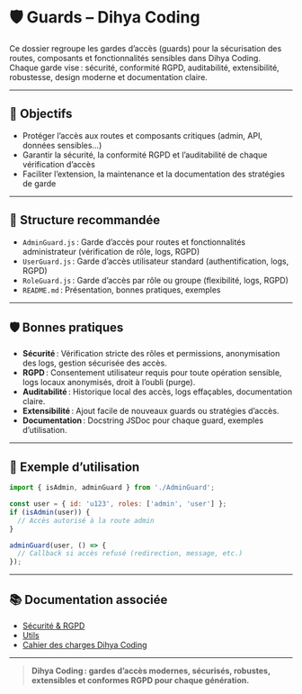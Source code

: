# 🛡️ Guards – Dihya Coding

Ce dossier regroupe les gardes d’accès (guards) pour la sécurisation des routes, composants et fonctionnalités sensibles dans Dihya Coding.  
Chaque garde vise : sécurité, conformité RGPD, auditabilité, extensibilité, robustesse, design moderne et documentation claire.

---

## 🚀 Objectifs

- Protéger l’accès aux routes et composants critiques (admin, API, données sensibles…)
- Garantir la sécurité, la conformité RGPD et l’auditabilité de chaque vérification d’accès
- Faciliter l’extension, la maintenance et la documentation des stratégies de garde

---

## 📁 Structure recommandée

- `AdminGuard.js` : Garde d’accès pour routes et fonctionnalités administrateur (vérification de rôle, logs, RGPD)
- `UserGuard.js` : Garde d’accès utilisateur standard (authentification, logs, RGPD)
- `RoleGuard.js` : Garde d’accès par rôle ou groupe (flexibilité, logs, RGPD)
- `README.md` : Présentation, bonnes pratiques, exemples

---

## 🛡️ Bonnes pratiques

- **Sécurité** : Vérification stricte des rôles et permissions, anonymisation des logs, gestion sécurisée des accès.
- **RGPD** : Consentement utilisateur requis pour toute opération sensible, logs locaux anonymisés, droit à l’oubli (purge).
- **Auditabilité** : Historique local des accès, logs effaçables, documentation claire.
- **Extensibilité** : Ajout facile de nouveaux guards ou stratégies d’accès.
- **Documentation** : Docstring JSDoc pour chaque guard, exemples d’utilisation.

---

## 📝 Exemple d’utilisation

```js
import { isAdmin, adminGuard } from './AdminGuard';

const user = { id: 'u123', roles: ['admin', 'user'] };
if (isAdmin(user)) {
  // Accès autorisé à la route admin
}

adminGuard(user, () => {
  // Callback si accès refusé (redirection, message, etc.)
});
```

---

## 📚 Documentation associée

- [Sécurité & RGPD](../docs/security.md)
- [Utils](../utils/README.md)
- [Cahier des charges Dihya Coding](../../../../docs/user_guide/README.md)

---

> **Dihya Coding : gardes d’accès modernes, sécurisés, robustes, extensibles et conformes RGPD pour chaque génération.**